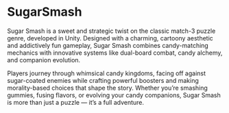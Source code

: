 # SugarSmash 
Sugar Smash is a sweet and strategic twist on the classic match-3 puzzle genre, developed in Unity. Designed with a charming, cartoony aesthetic and addictively fun gameplay, Sugar Smash combines candy-matching mechanics with innovative systems like dual-board combat, candy alchemy, and companion evolution.

Players journey through whimsical candy kingdoms, facing off against sugar-coated enemies while crafting powerful boosters and making morality-based choices that shape the story. Whether you’re smashing gummies, fusing flavors, or evolving your candy companions, Sugar Smash is more than just a puzzle — it’s a full adventure.
